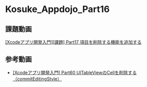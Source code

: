# Kosuke_Appdojo_Part16
## 課題動画
[[Xcodeアプリ開発入門][課題] Part17 項目を削除する機能を追加する](https://www.youtube.com/watch?v=hnjMLnPs73M&list=PLQ5rERkGSxF-fsdBNQu70r5r0OPwSVygO&index=23)
## 参考動画
- [[Xcodeアプリ開発入門] Part60 UITableViewのCellを削除する（commitEditingStyle）](https://www.youtube.com/watch?v=shxWaJaQgHk&list=PLQ5rERkGSxF9_soz3Ns-SpURWsy0WmbJQ&index=61)
